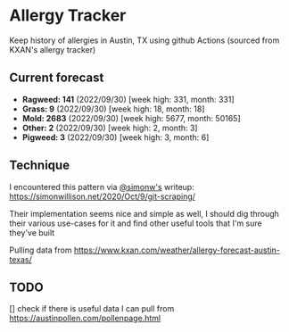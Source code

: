 # Allergy Tracker

Keep history of allergies in Austin, TX using github Actions (sourced from KXAN's allergy tracker)

## Current forecast
<!-- INJECT FORECAST -->
- **Ragweed: 141** (2022/09/30)  [week high: 331, month: 331]
- **Grass: 9** (2022/09/30)  [week high: 18, month: 18]
- **Mold: 2683** (2022/09/30)  [week high: 5677, month: 50165]
- **Other: 2** (2022/09/30)  [week high: 2, month: 3]
- **Pigweed: 3** (2022/09/30)  [week high: 3, month: 6]
<!-- END INJECT FORECAST -->

## Technique

I encountered this pattern via [@simonw's](https://github.com/simonw) writeup: https://simonwillison.net/2020/Oct/9/git-scraping/

Their implementation seems nice and simple as well, I should dig through their various use-cases for it and find other useful tools that I'm sure they've built

Pulling data from https://www.kxan.com/weather/allergy-forecast-austin-texas/

## TODO

[] check if there is useful data I can pull from https://austinpollen.com/pollenpage.html
